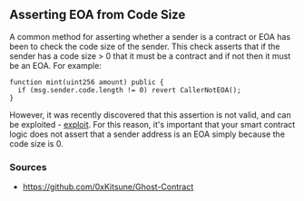 ## Asserting EOA from Code Size

A common method for asserting whether a sender is a contract or EOA has been to check the code size of the sender. This check asserts that if the sender has a code size > 0 that it must be a contract and if not then it must be an EOA. For example:

```
function mint(uint256 amount) public {
  if (msg.sender.code.length != 0) revert CallerNotEOA();
}
```

However, it was recently discovered that this assertion is not valid, and can be exploited - [exploit](https://github.com/0xKitsune/Ghost-Contract). For this reason, it's important that your smart contract logic does not assert that a sender address is an EOA simply because the code size is 0.

### Sources

- https://github.com/0xKitsune/Ghost-Contract
